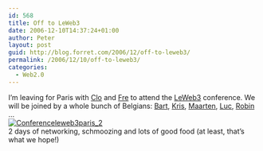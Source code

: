 ```yaml
---
id: 568
title: Off to LeWeb3
date: 2006-12-10T14:37:24+01:00
author: Peter
layout: post
guid: http://blog.forret.com/2006/12/off-to-leweb3/
permalink: /2006/12/10/off-to-leweb3/
categories:
  - Web2.0
---
```

I&#8217;m leaving for Paris with [Clo](http://www.bnox.be) and [Fre](http://www.druppels.be) to attend the [LeWeb3](http://www.leweb3.com/) conference. We will be joined by a whole bunch of Belgians: [Bart](http://www.netlash.com), [Kris](http://crossthebreeze.com/), [Maarten](http://www.blogologie.be/), [Luc](http://lvb.net), [Robin](http://www.marketingblog.eu/) &#8230;  
[<img border="0" src="http://www.leweb3.com/photos/uncategorized/conferenceleweb3paris_2.jpg" title="Conferenceleweb3paris_2" alt="Conferenceleweb3paris_2" />](http://www.leweb3.com)  
2 days of networking, schmoozing and lots of good food (at least, that&#8217;s what we hope!)